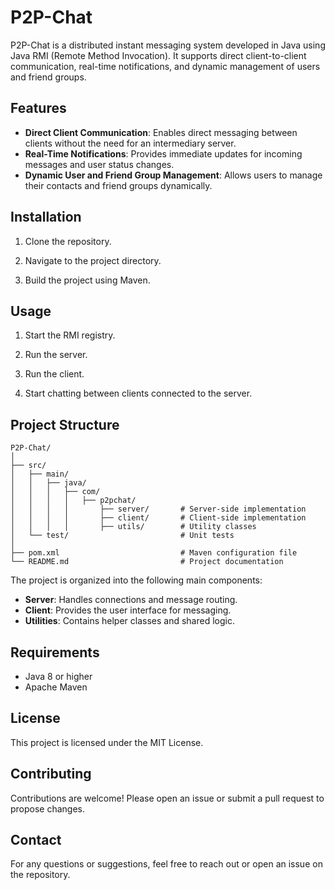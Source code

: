 # P2P-Chat

P2P-Chat is a distributed instant messaging system developed in Java using Java RMI (Remote Method Invocation). It supports direct client-to-client communication, real-time notifications, and dynamic management of users and friend groups.

## Features

- **Direct Client Communication**: Enables direct messaging between clients without the need for an intermediary server.
- **Real-Time Notifications**: Provides immediate updates for incoming messages and user status changes.
- **Dynamic User and Friend Group Management**: Allows users to manage their contacts and friend groups dynamically.

## Installation

1. Clone the repository.

2. Navigate to the project directory.

3. Build the project using Maven.

## Usage

1. Start the RMI registry.

2. Run the server.

3. Run the client.

4. Start chatting between clients connected to the server.

## Project Structure

```
P2P-Chat/
│
├── src/
│   ├── main/
│   │   ├── java/
│   │   │   ├── com/
│   │   │   │   ├── p2pchat/
│   │   │   │       ├── server/       # Server-side implementation
│   │   │   │       ├── client/       # Client-side implementation
│   │   │   │       ├── utils/        # Utility classes
│   └── test/                         # Unit tests
│
├── pom.xml                           # Maven configuration file
└── README.md                         # Project documentation
```

The project is organized into the following main components:

- **Server**: Handles connections and message routing.
- **Client**: Provides the user interface for messaging.
- **Utilities**: Contains helper classes and shared logic.

## Requirements

- Java 8 or higher
- Apache Maven

## License

This project is licensed under the MIT License.

## Contributing

Contributions are welcome! Please open an issue or submit a pull request to propose changes.

## Contact

For any questions or suggestions, feel free to reach out or open an issue on the repository.
